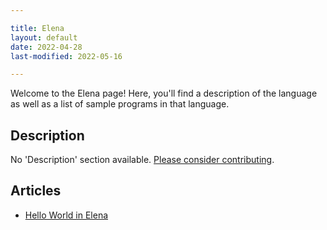 ```yaml
---

title: Elena
layout: default
date: 2022-04-28
last-modified: 2022-05-16

---
```


Welcome to the Elena page! Here, you'll find a description of the language as well as a list of sample programs in that language.

## Description

No 'Description' section available. [Please consider contributing](https://github.com/TheRenegadeCoder/sample-programs-website).

## Articles

- [Hello World in Elena](https://sampleprograms.io/projects/hello-world/elena)